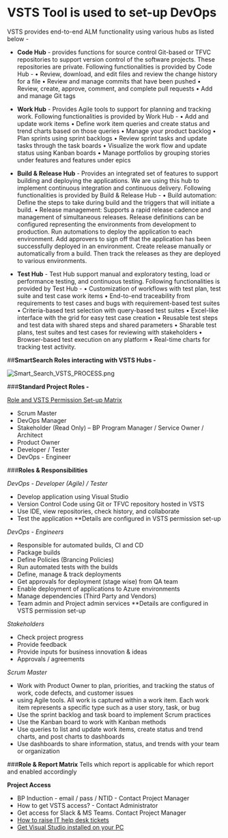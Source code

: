 # **VSTS Tool is used to set-up DevOps** 

VSTS provides end-to-end ALM functionality using various hubs as listed below -

- **Code Hub** - provides functions for source control Git-based or TFVC repositories to support version control of the software projects. These repositories are private. Following functionalities is provided by Code Hub -
• Review, download, and edit files and review the change history for a file 
• Review and manage commits that have been pushed 
• Review, create, approve, comment, and complete pull requests 
• Add and manage Git tags 

- **Work Hub** - Provides Agile tools to support for planning and tracking work. Following functionalities is provided by Work Hub -
• Add and update work items 
• Define work item queries and create status and trend charts based on those queries 
• Manage your product backlog 
• Plan sprints using sprint backlogs 
• Review sprint tasks and update tasks through the task boards 
• Visualize the work flow and update status using Kanban boards 
• Manage portfolios by grouping stories under features and features under epics
 
- **Build & Release Hub** - Provides an integrated set of features to support building and deploying the applications. We are using this hub to implement continuous integration and continuous delivery. Following functionalities is provided by Build & Release Hub -
• Build automation: Define the steps to take during build and the triggers that will initiate a build. 
• Release management: Supports a rapid release cadence and management of simultaneous releases. Release definitions can be configured representing the environments from development to production. Run automations to deploy the application to each environment. Add approvers to sign off that the application has been successfully deployed in an environment. Create release manually or automatically from a build. Then track the releases as they are deployed to various environments.

- **Test Hub** - Test Hub support manual and exploratory testing, load or performance testing, and continuous testing.  Following functionalities is provided by Test Hub -
• Customization of workflows with test plan, test suite and test case work items 
• End-to-end traceability from requirements to test cases and bugs with requirement-based test suites 
• Criteria-based test selection with query-based test suites 
• Excel-like interface with the grid for easy test case creation 
• Reusable test steps and test data with shared steps and shared parameters 
• Sharable test plans, test suites and test cases for reviewing with stakeholders 
• Browser-based test execution on any platform 
• Real-time charts for tracking test activity.


##**SmartSearch Roles interacting with VSTS Hubs -**

![Smart_Search_VSTS_PROCESS.png](.attachments/Smart_Search_VSTS_PROCESS-6ed369f5-09a0-4e15-b626-d089a65d74e1.png)

###**Standard Project Roles -**


[Role and VSTS Permission Set-up Matrix](.attachments/SmartSearch-Matrix_v1-59009fd8-58b4-4658-a167-5d6b24bfecb3.xlsx)

- Scrum Master
- DevOps Manager
- Stakeholder (Read Only) – BP Program Manager / Service Owner / Architect 
- Product Owner
- Developer / Tester
- DevOps - Engineer

###**Roles & Responsibilities**

_DevOps - Developer (Agile) / Tester_
- Develop application using Visual Studio 
- Version Control Code using Git or TFVC repository hosted in VSTS
- Use IDE, view repositories, check history, and collaborate
- Test the application
**Details are configured in VSTS permission set-up

_DevOps - Engineers_
- Responsible for automated builds, CI and CD
- Package builds
- Define Policies (Brancing Policies)
- Run automated tests with the builds
- Define, manage & track deployments
- Get approvals for deployment (stage wise) from QA team
- Enable deployment of applications to Azure environments
- Manage dependencies (Third Party and Vendors)
- Team admin and Project admin services
**Details are configured in VSTS permission set-up

_Stakeholders_
- Check project progress
- Provide feedback
- Provide inputs for business innovation & ideas
- Approvals / agreements

_Scrum Master_
- Work with Product Owner to plan, priorities, and tracking the status of work, code defects, and customer issues
- using Agile tools. All work is captured within a work item. Each work item represents a specific type such as a user story, task, or bug
- Use the sprint backlog and task board to implement Scrum practices
- Use the Kanban board to work with Kanban methods
- Use queries to list and update work items, create status and trend charts, and post charts to dashboards
- Use dashboards to share information, status, and trends with your team or organization


###**Role & Report Matrix**
Tells which report is applicable for which report and enabled accordingly

**Project Access**
- BP Induction - email / pass / NTID - Contact Project Manager
- How to get VSTS access? - Contact Administrator
- Get access for Slack & MS Teams. Contact Project Manager
- [How to raise IT help desk tickets](https://myit.bpglobal.com/MyRequests/Requests)
- [Get Visual Studio installed on your PC](https://desksupport.wipro.com)
